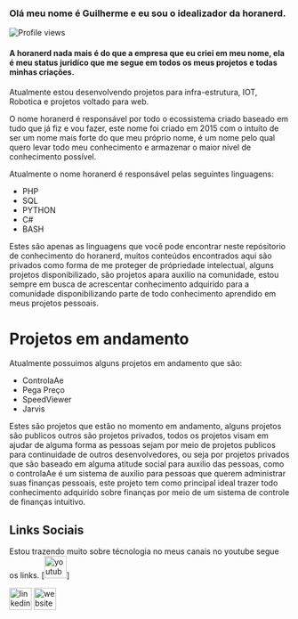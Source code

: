 ### Olá meu nome é Guilherme e eu sou o idealizador da horanerd. 

![Profile views](https://gpvc.arturio.dev/honanerd)  

#### A horanerd nada mais é do que a empresa que eu criei em meu nome, ela é meu status juridíco que me segue em todos os meus projetos e todas minhas criações. 

Atualmente estou desenvolvendo projetos para infra-estrutura, IOT, Robotica e projetos voltado para web. 

O nome horanerd é responsável por todo o ecossistema criado baseado em tudo que já fiz e vou fazer, este nome foi criado em 2015 com o intuíto de ser um nome mais forte do que meu próprio nome, é um nome pelo qual quero levar todo meu conhecimento e armazenar o maior nível de conhecimento possível.

Atualmente o nome horanerd é responsável pelas seguintes linguagens:

* PHP
* SQL
* PYTHON
* C#
* BASH

Estes são apenas as linguagens que você pode encontrar neste repósitorio de conhecimento do horanerd, muitos conteúdos encontrados aqui são privados como forma de me proteger de própriedade intelectual, alguns projetos disponibilizado, são projetos apara auxilío na comunidade, estou sempre em busca de acrescentar conhecimento adquirido para a comunidade disponibilizando parte de todo conhecimento aprendido em meus projetos pessoais.

# Projetos em andamento

Atualmente possuimos alguns projetos em andamento que são:

* ControlaAe
* Pega Preço
* SpeedViewer
* Jarvis

Estes são projetos que estão no momento em andamento, alguns projetos são publicos outros são projetos privados, todos os projetos visam em ajudar de alguma forma as pessoas sejam por meio de projetos publicos para continuidade de outros desenvolvedores, ou seja por projetos privados que são baseado em alguma atitude social para auxilio das pessoas, como o controlaAe é um sistema de auxilio para pessoas que querem administrar suas finanças pessoais, este projeto tem como principal ideal trazer todo conhecimento adquirido sobre finanças por meio de um sistema de controle de finanças intuitivo.


## Links Sociais


Estou trazendo muito sobre técnologia no meus canais no youtube segue os links.
[<img src='[[https://cdn.jsdelivr.net/npm/simple-icons@3.0.1/icons/linkedin.svg](https://www.google.com/url?sa=i&url=https%3A%2F%2Fgithub.com%2FGreenium-Team%2Fyoutube-on-tv&psig=AOvVaw2MO5D5y05332NMfdWKd7fM&ust=1682716099839000&source=images&cd=vfe&ved=0CBEQjRxqFwoTCPiFj438yv4CFQAAAAAdAAAAABAE)](https://user-images.githubusercontent.com/82728993/120358385-b7743b00-c306-11eb-8aec-c3caef3c43a0.jpg)' alt='youtube' height='40'>]

[<img src='https://cdn.jsdelivr.net/npm/simple-icons@3.0.1/icons/linkedin.svg' alt='linkedin' height='40'>](https://www.linkedin.com/in/https://www.linkedin.com/in/guilherme-sousa-308b20125//)  [<img src='https://cdn.jsdelivr.net/npm/simple-icons@3.0.1/icons/icloud.svg' alt='website' height='40'>](controlaae.com.br)  
